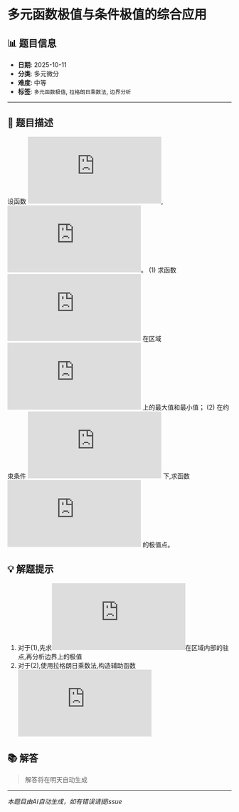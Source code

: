 # 多元函数极值与条件极值的综合应用

## 📊 题目信息

- **日期**: 2025-10-11
- **分类**: 多元微分
- **难度**: 中等
- **标签**: `多元函数极值`, `拉格朗日乘数法`, `边界分析`

---

## 📝 题目描述

设函数 ![equation](https://latex.codecogs.com/svg.latex?f(x%2Cy)%20%3D%20x%5E3%20%2B%20y%5E3%20-%203xy),![equation](https://latex.codecogs.com/svg.latex?g(x%2Cy)%20%3D%20x%5E2%20%2B%20y%5E2%20-%202x%20-%202y%20%2B%201)。
(1) 求函数 ![equation](https://latex.codecogs.com/svg.latex?f(x%2Cy)) 在区域 ![equation](https://latex.codecogs.com/svg.latex?D%20%3D%20%5C%7B(x%2Cy)%20%5Cmid%20x%5E2%20%2B%20y%5E2%20%5Cleq%204%5C%7D) 上的最大值和最小值；
(2) 在约束条件 ![equation](https://latex.codecogs.com/svg.latex?g(x%2Cy)%20%3D%200) 下,求函数 ![equation](https://latex.codecogs.com/svg.latex?f(x%2Cy)) 的极值点。

## 💡 解题提示

1. 对于(1),先求![equation](https://latex.codecogs.com/svg.latex?f(x%2Cy))在区域内部的驻点,再分析边界上的极值
2. 对于(2),使用拉格朗日乘数法,构造辅助函数 ![equation](https://latex.codecogs.com/svg.latex?L(x%2Cy%2C%5Clambda)%20%3D%20f(x%2Cy)%20%2B%20%5Clambda%20g(x%2Cy))

## 📚 解答

> 解答将在明天自动生成

---

*本题目由AI自动生成，如有错误请提issue*
